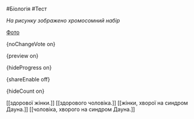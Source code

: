 #Біологія #Тест

*На рисунку зображено хромосомний набір*

[Фото](https://zno.osvita.ua//doc/images/znotest/51/5118/bio-prob-2014_8_5118.jpg)

{noChangeVote on}

{preview on}

{hideProgress on}

{shareEnable off}

{hideCount on}

[[здорової жінки.]]
[[здорового чоловіка.]]
[[жінки, хворої на синдром Дауна.]]
[[чоловіка, хворого на синдром Дауна.]]
